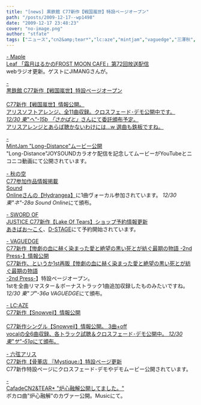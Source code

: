 ```yaml
---
title: "[news] 黒鉄館 C77新作【戦国嵐世】特設ページオープン"
path: "/posts/2009-12-17--wp1498"
date: "2009-12-17 23:48:23"
cover: "no-image.png"
author: "stfate"
tags: ["ニュース","cn2&amp;tear*","lc:aze","mintjam","vaguedge","三澤秋","六弦アリス","平松俊紀","霜月はるか","黒鉄館"]
---
```


<style type="text/css">
<!--
p {white-space: pre-wrap};
-->
</style>

<a  href="http://www.timerocket.co.jp/fmc/" target="_blank">- Maple Leaf 「霜月はるかのFROST MOON CAFE」第72回放送配信</a>
webラジオ更新。ゲストにJIMANGさんが。

<a  href="http://kurogane-u.s341.xrea.com/krgn0001_sr.html" target="_blank">- 黒鉄館 C77新作【戦国嵐世】特設ページオープン</a>
<a href="http://kurogane-u.s341.xrea.com/krgn0001_sr.html">
C77新作【戦国嵐世】情報公開。
アリスソフトアレンジ、全11曲収録。クロスフェード･デモ公開中です。
<em>12/30 東"へ"-15b 「さかばと」</em>さんにて委託頒布予定。
アリスアレンジとあらば聴かないわけには…w
選曲も鉄板ですね。

<a  href="http://www.mintjam.net/mj/index.html" target="_blank">- MintJam "LongｰDistance"ムービー公開</a>
"Long-Distance"JOYSOUNDカラオケ配信を記念してムービーがYouTubeとニコニコ動画にて公開されています。

<a  href="http://anraku.nothing.sh/akisora/" target="_blank">- 秋の空 C77参加作品情報掲載</a>
<a href="http://soundonline.info/Hydrangea/">Sound Onlineさんの【Hydrangea】</a>に1曲ヴォーカル参加されています。
<em>12/30 東"ネ"-28a Sound Online</em>にて頒布。

<a  href="http://www.soj.razor.jp/" target="_blank">- SWORD OF JUSTICE C77新作【Lake Of Tears】ショップ予約情報更新</a>
<a href="http://www.akibaoo.com/02/commodity_param/t/0/ctc/82000000/shc/0/cmc/2500020109281/backURL/+02+main">あきばお～こく</a>、<a href="http://d-stage.com/shop/detail.php?seq=12372">D-STAGE</a>にて予約開始されています。

<a  href="http://hull.s53.xrea.com/" target="_blank">- VAGUEDGE C77新作【惨劇の血に赫く染まった愛と絶望の黒い死とが紡ぐ最期の物語 -2nd Press-】情報公開</a>
<a href="http://hull.s53.xrea.com/LGCD-008/">
C77新作、というか1st再販【<a href="http://hull.s53.xrea.com/LGCD-008/">惨劇の血に赫く染まった愛と絶望の黒い死とが紡ぐ最期の物語 -2nd Press-</a>】特設ページオープン。
1stを全曲リマスター＆ボーナストラック1曲追加収録したものみたいですね。
<em>12/30 東"プ"-36a VAGUEDGE</em>にて頒布。

<a  href="http://r-lmina.sakura.ne.jp/" target="_blank">- LC:AZE C77新作【Snowveil】情報公開</a>
<a href="http://r-lmina.sakura.ne.jp/snowveil.html">
C77新作シングル【Snowveil】情報公開。
3曲+off vocalの全6曲収録、各トラック試聴＆クロスフェード･デモ公開中。
<em>12/30 東"サ"ｰ51a</em>にて頒布。

<a  href="http://www.rokugen.net/" target="_blank">- 六弦アリス C77新作【骨董店 『Mystique』】特設ページ更新</a>
C77新作特設ページにクロスフェード･デモやデモムービー公開されています。

<a  href="http://mure.sakura.ne.jp/cn2/ohanamibanzai.htm" target="_blank">- CafadeCN2&TEAR* "炉心融解公開してました。"</a>
ボカロ曲"炉心融解"のカヴァー公開。Musicにて。